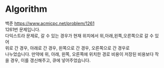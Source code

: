# Algorithm
백준 https://www.acmicpc.net/problem/1261    
1261번 문제입니다.      
다익스트라 문제로, 갈 수 있는 경우가 현재 위치에서 위,아래,왼쪽,오른쪽으로 갈 수 있어         
위로 간 경우, 아래로 간 경우, 왼쪽으로 간 경우, 오른쪽으로 간 경우로          
나누었습니다.
만약에 위, 아래, 왼쪽, 오른쪽에 위치한 경로 비용이 저장된 비용보다 작을 경우, 이를 갱신해주고, 큐에 넣어주었습니다.      
